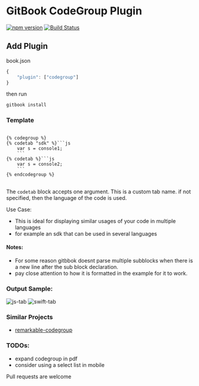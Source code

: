 GitBook CodeGroup Plugin
==============

[![npm version](https://badge.fury.io/js/gitbook-plugin-codegroup.svg)](https://badge.fury.io/js/gitbook-plugin-codegroup)
[![Build Status](https://travis-ci.org/lwhiteley/gitbook-plugin-codegroup.svg?branch=master)](https://travis-ci.org/lwhiteley/gitbook-plugin-codegroup)

## Add Plugin

book.json
```js
{
    "plugin": ["codegroup"]
}
```

then run
```bash
gitbook install
```

### Template

<pre>
<code>
{% codegroup %}
{% codetab "sdk" %}```js
    var s = console1;
    ```
{% codetab %}```js
    var s = console2;
    ```
{% endcodegroup %}
</code>
</pre>

The `codetab` block accepts one argument. This is a custom tab name. if not specified, then the language of the code is used.

Use Case:
- This is ideal for displaying similar usages of your code in multiple languages
 - for example an sdk that can be used in several languages

#### Notes:

- For some reason gitbbok doesnt parse multiple subblocks when there is a new line after the sub block declaration.
 - pay close attention to how it is formatted in the example for it to work.

### Output Sample:
![js-tab](https://i.imgur.com/6Odrdh7.png)
![swift-tab](https://i.imgur.com/t7aQUgu.png)


### Similar Projects
- [remarkable-codegroup](https://github.com/lwhiteley/remarkable-codegroup)

### TODOs:
- expand codegroup in pdf
- consider using a select list in mobile

Pull requests are welcome



